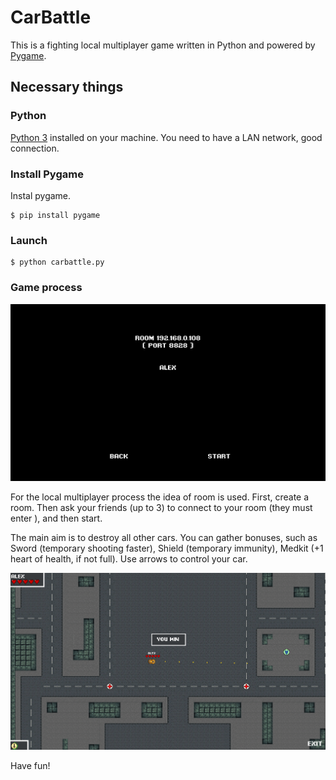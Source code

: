 # CarBattle
This is a fighting local multiplayer game written in Python and powered by [Pygame](http://www.pygame.org).


## Necessary things
### Python
[Python 3](https://www.python.org/downloads/) installed on your machine.
You need to have a LAN network, good connection.

### Install Pygame
Instal pygame.
```
$ pip install pygame
```
### Launch
```
$ python carbattle.py
```

### Game process

![scr1](screenshots/Screenshot_2.png)


For the local multiplayer process the idea of room is used. First, create a room. Then ask your friends (up to 3) to connect to your room (they must enter ), and then start. 

The main aim is to destroy all other cars. You can gather bonuses, such as Sword (temporary shooting faster), Shield (temporary immunity), Medkit (+1 heart of health, if not full).
Use arrows to control your car.

![scr2](screenshots/Screenshot_4.png)

Have fun!

